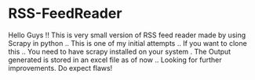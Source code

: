 # RSS-FeedReader
Hello Guys !!
This is very small version of RSS feed reader made  by using Scrapy in python .. This is one of my initial attempts ..
If you want to clone this .. You need to have scrapy installed on your system .
The Output generated is stored in an excel file as of now .. Looking for further improvements.
Do expect flaws!
